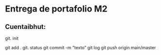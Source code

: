 # Entrega de portafolio M2

## Cuentaibhut:

git. init

git add .
git. status
git commit -m "texto"
git log
git push origin main/master
